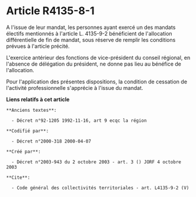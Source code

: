 # Article R4135-8-1

A l'issue de leur mandat, les personnes ayant exercé un des mandats électifs mentionnés à l'article L. 4135-9-2 bénéficient
de l'allocation différentielle de fin de mandat, sous réserve de remplir les conditions prévues à l'article précité. 

L'exercice antérieur des fonctions de vice-président du conseil régional, en l'absence de délégation du président, ne donne
pas lieu au bénéfice de l'allocation. 

Pour l'application des présentes dispositions, la condition de cessation de l'activité professionnelle s'apprécie à l'issue
du mandat.

**Liens relatifs à cet article**

	**Anciens textes**:

	  - Décret n°92-1205 1992-11-16, art 9 ecqc la région

	**Codifié par**:

	  - Décret n°2000-318 2000-04-07

	**Créé par**:

	  - Décret n°2003-943 du 2 octobre 2003 - art. 3 () JORF 4 octobre 2003

	**Cite**:

	  - Code général des collectivités territoriales - art. L4135-9-2 (V)
